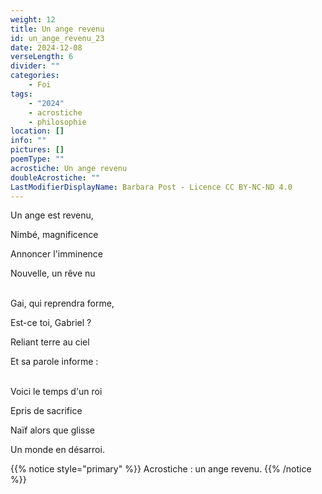 ```yaml
---
weight: 12
title: Un ange revenu
id: un_ange_revenu_23
date: 2024-12-08
verseLength: 6
divider: ""
categories:
    - Foi
tags:
    - "2024"
    - acrostiche
    - philosophie
location: []
info: ""
pictures: []
poemType: ""
acrostiche: Un ange revenu
doubleAcrostiche: ""
LastModifierDisplayName: Barbara Post - Licence CC BY-NC-ND 4.0
---
```

Un ange est revenu,

Nimbé, magnificence

Annoncer l'imminence

Nouvelle, un rêve nu

 \
Gai, qui reprendra forme,

Est-ce toi, Gabriel ?

Reliant terre au ciel

Et sa parole informe :

 \
Voici le temps d'un roi

Epris de sacrifice

Naïf alors que glisse

Un monde en désarroi.

{{% notice style="primary" %}}
Acrostiche : un ange revenu.
{{% /notice %}}